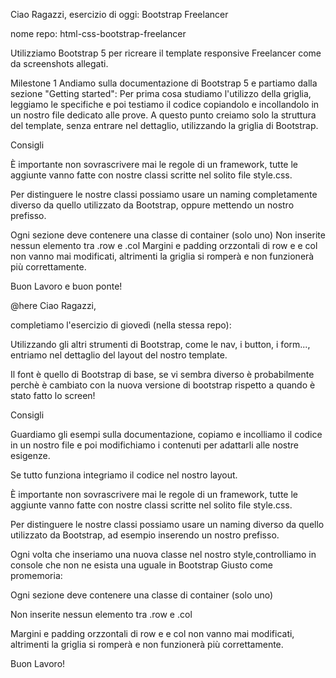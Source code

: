 Ciao Ragazzi,
 esercizio di oggi: Bootstrap Freelancer

nome repo: html-css-bootstrap-freelancer

Utilizziamo Bootstrap 5 per ricreare il template responsive Freelancer come da screenshots allegati.

Milestone 1 Andiamo sulla documentazione di Bootstrap 5 e partiamo dalla sezione "Getting started": 
Per prima cosa studiamo l'utilizzo della griglia, leggiamo le specifiche e poi testiamo il codice copiandolo e incollandolo in un nostro file dedicato alle prove.
A questo punto creiamo solo la struttura del template, senza entrare nel dettaglio, utilizzando la griglia di Bootstrap.

Consigli

È importante non sovrascrivere mai le regole di un framework, tutte le aggiunte vanno fatte con nostre classi scritte nel solito file style.css.

Per distinguere le nostre classi possiamo usare un naming completamente diverso da quello utilizzato da Bootstrap, oppure mettendo un nostro prefisso.

Ogni sezione deve contenere una classe di container (solo uno)
Non inserite nessun elemento tra .row e .col
Margini e padding orzzontali di row e e col non vanno mai modificati, altrimenti la griglia si romperà e non funzionerà più correttamente.

 Buon Lavoro e buon ponte!

@here Ciao Ragazzi,

completiamo l'esercizio di giovedì (nella stessa repo):

Utilizzando gli altri strumenti di Bootstrap, come le nav, i button, i form...,
entriamo nel dettaglio del layout del nostro template.

Il font è quello di Bootstrap di base, se vi sembra diverso è probabilmente perchè è cambiato con la nuova versione di bootstrap rispetto a quando è stato fatto lo screen!

Consigli

Guardiamo gli esempi sulla documentazione, copiamo e incolliamo il codice in un nostro file e poi modifichiamo i contenuti per adattarli alle nostre esigenze.

Se tutto funziona integriamo il codice nel nostro layout.

 È importante non sovrascrivere mai le regole di un framework, tutte le aggiunte vanno fatte con nostre classi scritte nel solito file style.css.

Per distinguere le nostre classi possiamo usare un naming diverso da quello utilizzato da Bootstrap, ad esempio inserendo un nostro prefisso.

Ogni volta che inseriamo una nuova classe nel nostro style,controlliamo in console che non ne esista una uguale in Bootstrap Giusto come promemoria:

Ogni sezione deve contenere una classe di container (solo uno)

Non inserite nessun elemento tra .row e .col

Margini e padding orzzontali di row e e col non vanno mai modificati, altrimenti la griglia si romperà e non funzionerà più correttamente.

Buon Lavoro!